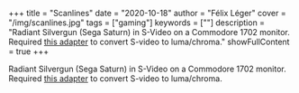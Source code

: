 +++
title = "Scanlines"
date = "2020-10-18"
author = "Félix Léger"
cover = "/img/scanlines.jpg"
tags = ["gaming"]
keywords = [""]
description = "Radiant Silvergun (Sega Saturn) in S-Video on a Commodore 1702 monitor. Required [this adapter](http://herculesworkshop.com/cgi-bin/p/awtp-product.cgi?d=hercules-workshop&item=80586) to convert S-video to luma/chroma."
showFullContent = true
+++

Radiant Silvergun (Sega Saturn) in S-Video on a Commodore 1702 monitor. Required [this adapter](http://herculesworkshop.com/cgi-bin/p/awtp-product.cgi?d=hercules-workshop&item=80586) to convert S-video to luma/chroma.
